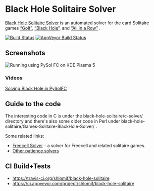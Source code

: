 # Black Hole Solitaire Solver

[Black Hole Solitaire Solver](http://www.shlomifish.org/open-source/projects/black-hole-solitaire-solver/)
is an automated solver for the card Solitaire games [“Golf”](https://en.wikipedia.org/wiki/Golf_%28patience%29), [“Black Hole”](http://en.wikipedia.org/wiki/Black_Hole_%28solitaire%29),
and [“All in a Row”](http://en.wikipedia.org/wiki/All_in_a_Row_%28Solitaire%29) .

[![Build Status](https://travis-ci.org/shlomif/black-hole-solitaire.svg?branch=master)](https://travis-ci.org/shlomif/black-hole-solitaire) [![AppVeyor Build Status](https://ci.appveyor.com/api/projects/status/yvne045w9dmd4h92?svg=true)](https://ci.appveyor.com/project/shlomif/black-hole-solitaire)

## Screenshots

![Running using PySol FC on KDE Plasma 5](<http://i.imgur.com/htp5UZq.jpg>)

### Videos

[Solving Black Hole in PySolFC](https://www.youtube.com/watch?v=t_cuDHj5V2k&feature=youtu.be)

## Guide to the code

The interesting code in C is under the black-hole-solitaire/c-solver/
directory and there's also some older code in Perl under
black-hole-solitaire/Games-Solitaire-BlackHole-Solver/ .

Some related links:

* [Freecell Solver](http://fc-solve.shlomifish.org/) - a solver for Freecell
and related solitaire games.
* [Other patience solvers](http://fc-solve.shlomifish.org/links.html#other_solvers)

## CI Build+Tests

* https://travis-ci.org/shlomif/black-hole-solitaire
* https://ci.appveyor.com/project/shlomif/black-hole-solitaire
